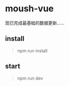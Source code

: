 <!--
 * @Author: 某时橙
 * @Date: 2021-10-13 21:35:58
 * @LastEditTime: 2021-10-28 09:41:22
 * @LastEditors: your name
 * @Description: 请添加介绍
 * @FilePath: \moush-vue-test\README.md
 * 可以输入预定的版权声明、个性签名、空行等
-->
# moush-vue
现已完成最基础的数据更新......

## install
> npm run install
## start
> npm run dev

